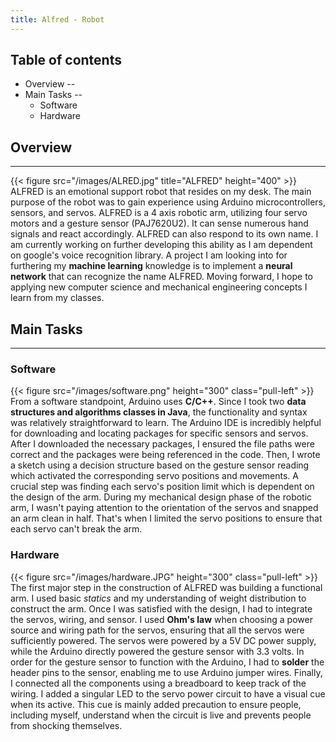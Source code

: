```yaml
---
title: Alfred - Robot
---
```


## Table of contents

* Overview
 --
* Main Tasks
--
  - Software
  - Hardware


## Overview
----
{{< figure src="/images/ALRED.jpg" title="ALFRED" height="400" >}}
ALFRED is an emotional support robot that resides on my desk. The main purpose of the robot
was to gain experience using Arduino microcontrollers, sensors, and servos. ALFRED is a 4 axis robotic arm, utilizing 
four servo motors and a gesture sensor (PAJ7620U2). It can sense numerous hand signals and react accordingly. ALFRED can 
also respond to its own name. I am currently working on further developing this ability as I am dependent on google's 
voice recognition library. A project I am looking into for furthering my **machine learning** knowledge is to implement a 
**neural network** that can recognize the name ALFRED. Moving forward, I hope to applying new computer science and
mechanical engineering concepts I learn from my classes.

## Main Tasks
----
### Software
{{< figure src="/images/software.png" height="300" class="pull-left"  >}} 
From a software standpoint, Arduino uses **C/C++**. Since I took two **data structures and algorithms classes in Java**,
the functionality and syntax was relatively straightforward to learn. The Arduino IDE is incredibly helpful for downloading and locating packages 
for specific sensors and servos. After I downloaded the necessary packages, I ensured the file paths were correct and the 
packages were being referenced in the code. Then, I wrote a sketch using a decision structure based on the gesture sensor 
reading which activated the corresponding servo positions and movements. A crucial step was finding each servo's position
limit which is dependent on the design of the arm. During my mechanical design phase of the robotic arm, I wasn't paying attention 
to the orientation of the servos and snapped an arm clean in half. That's when I limited the servo positions to ensure that each servo can't 
break the arm. 

### Hardware
{{< figure src="/images/hardware.JPG" height="300" class="pull-left"  >}} 
The first major step in the construction of ALFRED was building a functional arm. I used basic *statics* and my understanding of 
weight distribution to construct the arm. Once I was satisfied with the design, I had to integrate the servos, wiring, and 
sensor. I used **Ohm's law** when choosing a power source and wiring path for the servos, ensuring that all the servos were sufficiently
powered. The servos were powered by a 5V DC power supply, while the Arduino directly powered the gesture sensor with 3.3 volts. In order for the gesture sensor to function with the Arduino, I had 
to **solder** the header pins to the sensor, enabling me to use Arduino jumper wires. Finally, I connected all the components 
using a breadboard to keep track of the wiring. I added a singular LED to the servo power circuit to have a visual cue when its active. This 
cue is mainly added precaution to ensure people, including myself, understand when the circuit is live and prevents people from shocking themselves. 
